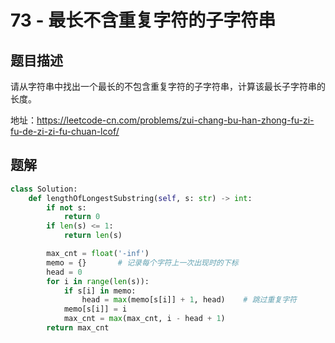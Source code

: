 # 73 - 最长不含重复字符的子字符串

## 题目描述
请从字符串中找出一个最长的不包含重复字符的子字符串，计算该最长子字符串的长度。

地址：https://leetcode-cn.com/problems/zui-chang-bu-han-zhong-fu-zi-fu-de-zi-zi-fu-chuan-lcof/


## 题解
```python
class Solution:
    def lengthOfLongestSubstring(self, s: str) -> int:
        if not s:
            return 0
        if len(s) <= 1:
            return len(s)

        max_cnt = float('-inf')
        memo = {}       # 记录每个字符上一次出现时的下标
        head = 0
        for i in range(len(s)):
            if s[i] in memo:
                head = max(memo[s[i]] + 1, head)    # 跳过重复字符
            memo[s[i]] = i
            max_cnt = max(max_cnt, i - head + 1)
        return max_cnt
```